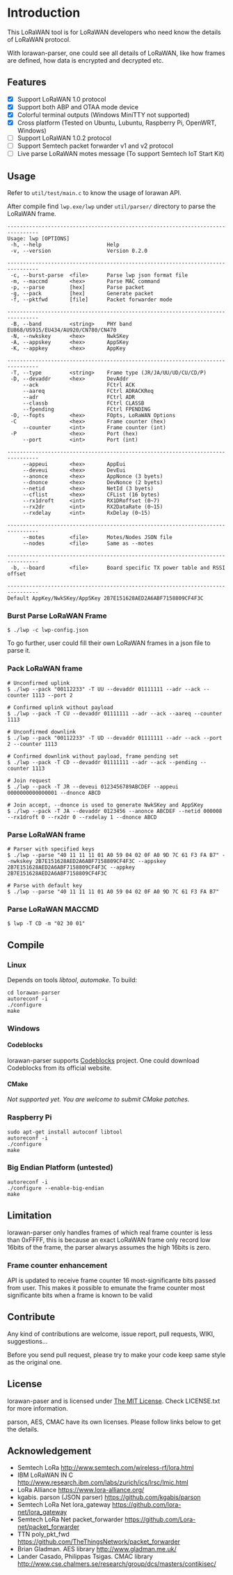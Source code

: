 # Introduction

This LoRaWAN tool is for LoRaWAN developers who need know the details of LoRaWAN protocol.

With lorawan-parser, one could see all details of LoRaWAN, like how frames are defined, how data is encrypted and decrypted etc.

## Features

- [x] Support LoRaWAN 1.0 protocol
- [x] Support both ABP and OTAA mode device
- [x] Colorful terminal outputs (Windows MiniTTY not supported)
- [X] Cross platform (Tested on Ubuntu, Lubuntu, Raspberry Pi, OpenWRT, Windows)
- [ ] Support LoRaWAN 1.0.2 protocol
- [ ] Support Semtech packet forwarder v1 and v2 protocol
- [ ] Live parse LoRaWAN motes message (To support Semtech IoT Start Kit)

## Usage

Refer to `util/test/main.c` to know the usage of lorawan API.

After compile find `lwp.exe/lwp` under `util/parser/` directory to parse the LoRaWAN frame.

```
--------------------------------------------------------------------------------
Usage: lwp [OPTIONS]
 -h, --help                     Help
 -v, --version                  Version 0.2.0

--------------------------------------------------------------------------------
 -c, --burst-parse  <file>      Parse lwp json format file
 -m, --maccmd       <hex>       Parse MAC command
 -p, --parse        [hex]       Parse packet
 -g, --pack         [hex]       Generate packet
 -f, --pktfwd       [file]      Packet forwarder mode

--------------------------------------------------------------------------------
 -B, --band         <string>    PHY band EU868/US915/EU434/AU920/CN780/CN470
 -N, --nwkskey      <hex>       NwkSKey
 -A, --appskey      <hex>       AppSKey
 -K, --appkey       <hex>       AppKey

--------------------------------------------------------------------------------
 -T, --type         <string>    Frame type (JR/JA/UU/UD/CU/CD/P)
 -D, --devaddr      <hex>       DevAddr
     --ack                      FCtrl ACK
     --aareq                    FCtrl ADRACKReq
     --adr                      FCtrl ADR
     --classb                   FCtrl CLASSB
     --fpending                 FCtrl FPENDING
 -O, --fopts        <hex>       FOpts, LoRaWAN Options
 -C                 <hex>       Frame counter (hex)
     --counter      <int>       Frame counter (int)
 -P                 <hex>       Port (hex)
     --port         <int>       Port (int)

--------------------------------------------------------------------------------
     --appeui       <hex>       AppEui
     --deveui       <hex>       DevEui
     --anonce       <hex>       AppNonce (3 byets)
     --dnonce       <hex>       DevNonce (2 byets)
     --netid        <hex>       NetId (3 byets)
     --cflist       <hex>       CFList (16 bytes)
     --rx1droft     <int>       RX1DRoffset (0~7)
     --rx2dr        <int>       RX2DataRate (0~15)
     --rxdelay      <int>       RxDelay (0~15)

--------------------------------------------------------------------------------
     --motes        <file>      Motes/Nodes JSON file
     --nodes        <file>      Same as --motes

--------------------------------------------------------------------------------
 -b, --board        <file>      Board specific TX power table and RSSI offset

--------------------------------------------------------------------------------
Default AppKey/NwkSKey/AppSKey 2B7E151628AED2A6ABF7158809CF4F3C

```

### Burst Parse LoRaWAN Frame
```
$ ./lwp -c lwp-config.json
```

To go further, user could fill their own LoRaWAN frames in a json file to parse it.

### Pack LoRaWAN frame
```
# Unconfirmed uplink
$ ./lwp --pack "00112233" -T UU --devaddr 01111111 --adr --ack --counter 1113 --port 2

# Confirmed uplink without payload
$ ./lwp --pack -T CU --devaddr 01111111 --adr --ack --aareq --counter 1113

# Unconfirmed downlink
$ ./lwp --pack "00112233" -T UD --devaddr 01111111 --adr --ack --port 2 --counter 1113

# Confirmed downlink without payload, frame pending set
$ ./lwp --pack -T CD --devaddr 01111111 --adr --ack --pending --counter 1113

# Join request
$ ./lwp --pack -T JR --deveui 0123456789ABCDEF --appeui 0000000000000001 --dnonce ABCD

# Join accept, --dnonce is used to generate NwkSKey and AppSKey
$ ./lwp --pack -T JA --devaddr 0123456 --anonce ABCDEF --netid 000008 --rx1droft 0 --rx2dr 0 --rxdelay 1 --dnonce ABCD
```

### Parse LoRaWAN frame
```
# Parser with specified keys
$ ./lwp --parse "40 11 11 11 01 A0 59 04 02 0F A0 9D 7C 61 F3 FA B7" --nwkskey 2B7E151628AED2A6ABF7158809CF4F3C --appskey 2B7E151628AED2A6ABF7158809CF4F3C --appkey 2B7E151628AED2A6ABF7158809CF4F3C

# Parse with default key
$ ./lwp --parse "40 11 11 11 01 A0 59 04 02 0F A0 9D 7C 61 F3 FA B7"
```

### Parse LoRaWAN MACCMD
```
$ lwp -T CD -m "02 30 01"
```

## Compile

### Linux

Depends on tools *libtool*, *automake*. To build:

    cd lorawan-parser
    autoreconf -i
    ./configure
    make

### Windows

#### Codeblocks
lorawan-parser supports [Codeblocks](http://www.codeblocks.org/) project. One could download Codeblocks from its official website.

#### CMake
*Not supported yet. You are welcome to submit CMake patches.*

### Raspberry Pi

    sudo apt-get install autoconf libtool
    autoreconf -i
    ./configure
    make

### Big Endian Platform (untested)

    autoreconf -i
    ./configure --enable-big-endian
    make


## Limitation

lorawan-parser only handles frames of which real frame counter is less than 0xFFFF, this is because an exact LoRaWAN frame only record low 16bits of the frame, the parser alwarys assumes the high 16bits is zero.

### Frame counter enhancement
API is updated to receive frame counter 16 most-significante bits passed from user. This makes it possible to emunate the frame counter most significante bits when a frame is known to be valid

## Contribute

Any kind of contributions are welcome, issue report, pull requests,  WIKI, suggestions...

Before you send pull request, please try to make your code keep same style as the original one.

## License
lorawan-paser and is licensed under [The MIT License](http://opensource.org/licenses/mit-license.php). Check LICENSE.txt for more information.

parson, AES, CMAC have its own licenses. Please follow links below to get the details.

## Acknowledgement
+ Semtech LoRa http://www.semtech.com/wireless-rf/lora.html
+ IBM LoRaWAN IN C http://www.research.ibm.com/labs/zurich/ics/lrsc/lmic.html
+ LoRa Alliance https://www.lora-alliance.org/
+ kgabis. parson (JSON parser) https://github.com/kgabis/parson
+ Semtech LoRa Net lora_gateway https://github.com/lora-net/lora_gateway
+ Semtech LoRa Net packet_forwarder https://github.com/Lora-net/packet_forwarder
+ TTN poly_pkt_fwd https://github.com/TheThingsNetwork/packet_forwarder
+ Brian Gladman. AES library http://www.gladman.me.uk/
+ Lander Casado, Philippas Tsigas. CMAC library http://www.cse.chalmers.se/research/group/dcs/masters/contikisec/
